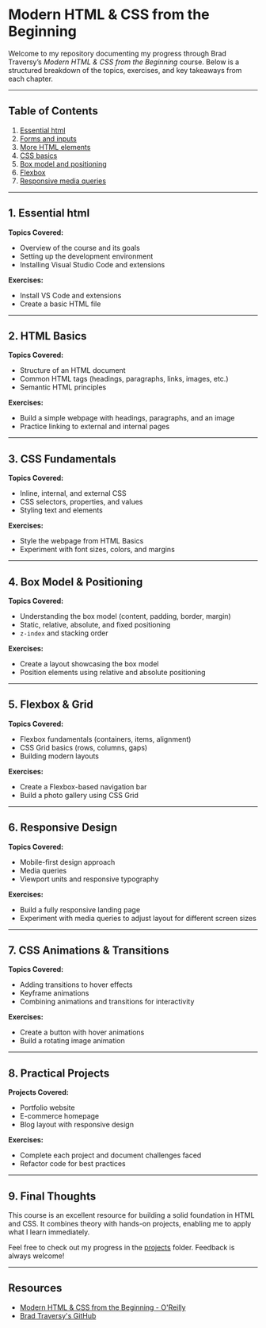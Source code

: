 # Modern HTML & CSS from the Beginning

Welcome to my repository documenting my progress through Brad Traversy’s *Modern HTML & CSS from the Beginning* course. Below is a structured breakdown of the topics, exercises, and key takeaways from each chapter.

---

## Table of Contents

1. [Essential html](#1-essential--setup)
2. [Forms and inputs](#2-html-basics)
3. [More HTML elements](#3-css-fundamentals)
4. [CSS basics](#4-box-model--positioning)
5. [Box model and positioning](#5-flexbox--grid)
6. [Flexbox](#6-responsive-design)
7. [Responsive media queries](#7-css-animations--transitions)

---

## 1. Essential html

**Topics Covered:**
- Overview of the course and its goals
- Setting up the development environment
- Installing Visual Studio Code and extensions

**Exercises:**
- Install VS Code and extensions
- Create a basic HTML file

---

## 2. HTML Basics

**Topics Covered:**
- Structure of an HTML document
- Common HTML tags (headings, paragraphs, links, images, etc.)
- Semantic HTML principles

**Exercises:**
- Build a simple webpage with headings, paragraphs, and an image
- Practice linking to external and internal pages

---

## 3. CSS Fundamentals

**Topics Covered:**
- Inline, internal, and external CSS
- CSS selectors, properties, and values
- Styling text and elements

**Exercises:**
- Style the webpage from HTML Basics
- Experiment with font sizes, colors, and margins

---

## 4. Box Model & Positioning

**Topics Covered:**
- Understanding the box model (content, padding, border, margin)
- Static, relative, absolute, and fixed positioning
- `z-index` and stacking order

**Exercises:**
- Create a layout showcasing the box model
- Position elements using relative and absolute positioning

---

## 5. Flexbox & Grid

**Topics Covered:**
- Flexbox fundamentals (containers, items, alignment)
- CSS Grid basics (rows, columns, gaps)
- Building modern layouts

**Exercises:**
- Create a Flexbox-based navigation bar
- Build a photo gallery using CSS Grid

---

## 6. Responsive Design

**Topics Covered:**
- Mobile-first design approach
- Media queries
- Viewport units and responsive typography

**Exercises:**
- Build a fully responsive landing page
- Experiment with media queries to adjust layout for different screen sizes

---

## 7. CSS Animations & Transitions

**Topics Covered:**
- Adding transitions to hover effects
- Keyframe animations
- Combining animations and transitions for interactivity

**Exercises:**
- Create a button with hover animations
- Build a rotating image animation

---

## 8. Practical Projects

**Projects Covered:**
- Portfolio website
- E-commerce homepage
- Blog layout with responsive design

**Exercises:**
- Complete each project and document challenges faced
- Refactor code for best practices

---

## 9. Final Thoughts

This course is an excellent resource for building a solid foundation in HTML and CSS. It combines theory with hands-on projects, enabling me to apply what I learn immediately.

Feel free to check out my progress in the [projects](./projects) folder. Feedback is always welcome!

---

## Resources

- [Modern HTML & CSS from the Beginning - O'Reilly](https://www.oreilly.com/library/view/modern-html-and-css/)
- [Brad Traversy's GitHub](https://github.com/bradtraversy)
